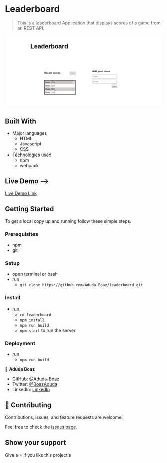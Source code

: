# Leaderboard

> This is a leaderboard Application that displays scores of a game from an REST API.

![screenshot](./leaderboard.png)

## Built With

- Major languages
  - HTML
  - Javascript
  - CSS
- Technologies used
  - npm
  - webpack

## Live Demo -->

[Live Demo Link](https://leaderboardscores.netlify.app)

## Getting Started

To get a local copy up and running follow these simple steps.

### Prerequisites

- npm
- git

### Setup

- open terminal or bash
- run
  - `git clone https://github.com/Aduda-Boaz/leaderboard.git`

### Install

- run
  - `cd leaderboard`
  - `npm install`
  - `npm run build`
  - `npm start` to run the server

### Deployment

- run
  - `npm run build`

👤 **Aduda Boaz**

- GitHub: [@Aduda-Boaz](https://github.com/Aduda-Boaz)
- Twitter: [@BoazAduda](https://twitter.com/BoazAduda)
- LinkedIn: [LinkedIn](https://linkedin.com/in/boaz-aduda)

## 🤝 Contributing

Contributions, issues, and feature requests are welcome!

Feel free to check the [issues page](https://github.com/Aduda-Boaz/leaderboard/issues).

## Show your support

Give a ⭐️ if you like this project!s
